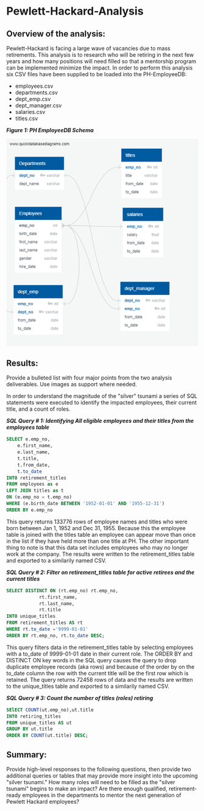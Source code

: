 # Pewlett-Hackard-Analysis

## Overview of the analysis: 
Pewlett-Hackard is facing a large wave of vacancies due to mass retirements.  This analysis is to research who will be retiring in the next few years and how many positions will need filled so that a mentorship program can be implemented minimize the impact.  In order to perform this analysis six CSV files have been supplied to be loaded into the PH-EmployeeDB:

- employees.csv
- departments.csv
- dept_emp.csv
- dept_manager.csv
- salaries.csv
- titles.csv

**_Figure 1: PH EmployeeDB Schema_**

![PH-EmployeeDB Schema](EmployeeDB.png)


## Results: 
Provide a bulleted list with four major points from the two analysis deliverables. Use images as support where needed.

In order to understand the magnitude of the "silver" tsunami a series of SQL statements were executed to identify the impacted employees, their current title, and a count of roles.

**_SQL Query # 1: Identifying All eligible employees and their titles from the employees table_**
```sql
SELECT e.emp_no,
	e.first_name,
	e.last_name,
	t.title,
	t.from_date,
	t.to_date
INTO retirement_titles
FROM employees as e
LEFT JOIN titles as t
ON (e.emp_no = t.emp_no)
WHERE (e.birth_date BETWEEN '1952-01-01' AND '1955-12-31') 
ORDER BY e.emp_no
```
This query returns 133776 rows of employee names and titles who were born between Jan 1, 1952 and Dec 31, 1955.  Because this the employee table is joined with the titles table an employee can appear move than once in the list if they have held more than one title at PH.  The other important thing to note is that this data set includes employees who may no longer work at the company.  The results were written to the retirement_titles table and exported to a similarily named CSV.

**_SQL Query # 2: Filter on retirement_titles table for active retirees and the current titles_**
```sql
SELECT DISTINCT ON (rt.emp_no) rt.emp_no,
			rt.first_name,
			rt.last_name,
			rt.title
INTO unique_titles
FROM retirement_titles AS rt
WHERE rt.to_date ='9999-01-01'
ORDER BY rt.emp_no, rt.to_date DESC;
```
This query filters data in the retirement_titles table by selecting employees with a to_date of 9999-01-01 date in their current role.  The ORDER BY and DISTINCT ON key words in the SQL query causes the query to drop duplicate employee records (aka rows) and because of the order by on the to_date column the row with the current title will be the first row which is retained.    The query returns 72458 rows of data and the results are written to the unique_titles table and exported to a similarily named CSV.

**_SQL Query # 3: Count the number of titles (roles) retiring_**
```sql
SElECT COUNT(ut.emp_no),ut.title
INTO retiring_titles
FROM unique_titles AS ut
GROUP BY ut.title
ORDER BY COUNT(ut.title) DESC;
```





## Summary: 
Provide high-level responses to the following questions, then provide two additional queries or tables that may provide more insight into the upcoming "silver tsunami."
How many roles will need to be filled as the "silver tsunami" begins to make an impact?
Are there enough qualified, retirement-ready employees in the departments to mentor the next generation of Pewlett Hackard employees?
